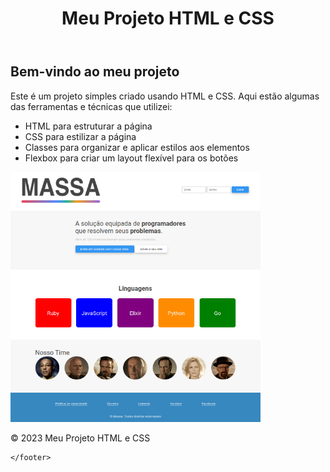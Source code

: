 <html>
<body>
    <header>
        <h1>Meu Projeto HTML e CSS</h1>
    </header>
    <div class="container">
        <h2>Bem-vindo ao meu projeto</h2>
        <p>Este é um projeto simples criado usando HTML e CSS. Aqui estão algumas das ferramentas e técnicas que utilizei:</p>
        <ul>
            <li>HTML para estruturar a página</li>
            <li>CSS para estilizar a página</li>
            <li>Classes para organizar e aplicar estilos aos elementos</li>
            <li>Flexbox para criar um layout flexível para os botões</li>
        </ul>
    </div>
    <div class="imagem"> <img src="massa/images/Projeto.png" height="400" width="400" alt="#"></div>
    <footer>
        <p>&copy; 2023 Meu Projeto HTML e CSS</p>

    </footer>
</body>
</html>
